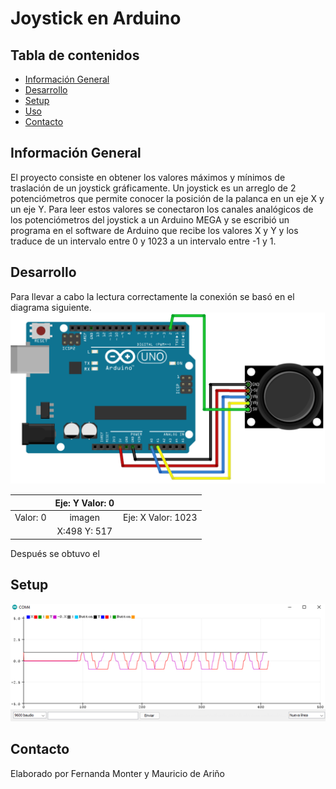 # Joystick en Arduino
## Tabla de contenidos 
* [Información General](#información-general)
* [Desarrollo](#desarrollo)
* [Setup](#setup)
* [Uso](#uso)
* [Contacto](#contacto)
## Información General
El proyecto consiste en obtener los valores máximos y mínimos de traslación de un joystick gráficamente. Un joystick es un arreglo de 2 potenciómetros que permite conocer la posición de la palanca en un eje X y un eje Y. Para leer estos valores se conectaron los canales analógicos de los potenciómetros del joystick a un Arduino MEGA y se escribió un programa en el software de Arduino que recibe los valores X y Y y los traduce de un intervalo entre 0 y 1023 a un intervalo entre -1 y 1.
## Desarrollo
Para llevar a cabo la lectura correctamente la conexión se basó en el diagrama siguiente.
![Diagrama](https://github.com/fmonter11/Joystick-en-Arduino/blob/main/Imagenes/Diagrama.png)

|         |   Eje: Y  Valor: 0   |   |
| :-------------: |:-------------:| :-------------:|
| Valor: 0   | imagen |Eje: X   Valor: 1023 |
|     | X:498 Y: 517    |   |

Después se obtuvo el 
## Setup
![Monitor serial](https://github.com/fmonter11/Joystick-en-Arduino/blob/main/Imagenes/Monitor.png)
## Contacto
Elaborado por Fernanda Monter y Mauricio de Ariño

